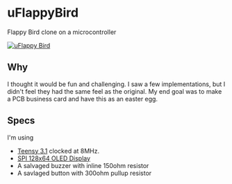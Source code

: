 # uFlappyBird
Flappy Bird clone on a microcontroller

[![uFlappy Bird](http://img.youtube.com/vi/RlNqW_0qTrA/0.jpg)](http://www.youtube.com/watch?v=RlNqW_0qTrA)


## Why
I thought it would be fun and challenging.
I saw a few implementations, but I didn't feel they had the same feel as the original.
My end goal was to make a PCB business card and have this as an easter egg.

## Specs
I'm using
- [Teensy 3.1](https://www.pjrc.com/store/teensy32.html) clocked at 8MHz.
- [SPI 128x64 OLED Display](https://www.adafruit.com/product/326)
- A salvaged buzzer with inline 150ohm resistor
- A savlaged button with 300ohm pullup resistor

